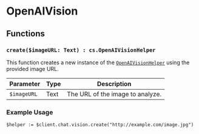 # OpenAIVision

## Functions

### `create($imageURL: Text) : cs.OpenAIVisionHelper`

This function creates a new instance of the [`OpenAIVisionHelper`](OpenAIVisionHelper.md) using the provided image URL.

| Parameter   | Type  | Description                   |
|-------------|-------|-------------------------------|
| `$imageURL` | Text  | The URL of the image to analyze. |

### Example Usage

```4d
$helper := $client.chat.vision.create("http://example.com/image.jpg")
```